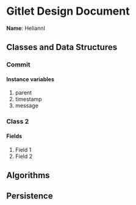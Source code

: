 # Gitlet Design Document

**Name**: Heliannl

## Classes and Data Structures

### Commit

#### Instance variables

1. parent
2. timestamp
3. message


### Class 2

#### Fields

1. Field 1
2. Field 2


## Algorithms

## Persistence

